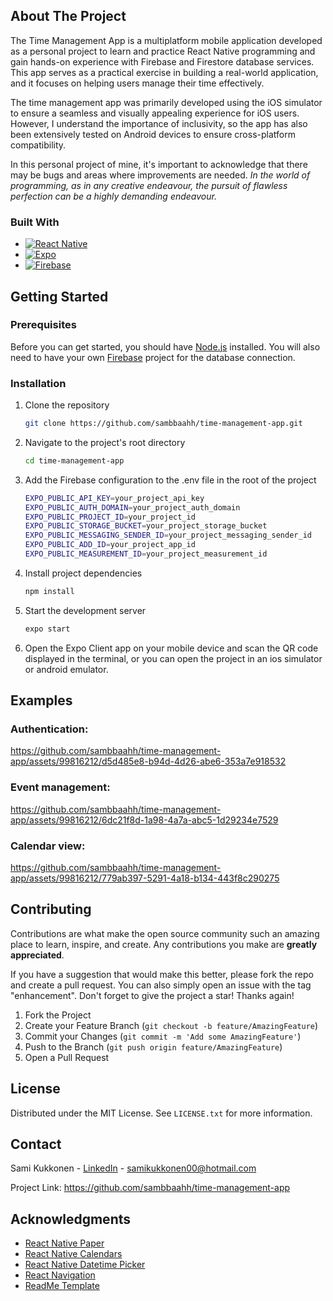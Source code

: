 <!-- ABOUT THE PROJECT -->
## About The Project

The Time Management App is a multiplatform mobile application developed as a personal project to learn and practice React Native programming and gain hands-on experience with Firebase and Firestore database services. This app serves as a practical exercise in building a real-world application, and it focuses on helping users manage their time effectively.

The time management app was primarily developed using the iOS simulator to ensure a seamless and visually appealing experience for iOS users. However, I understand the importance of inclusivity, so the app has also been extensively tested on Android devices to ensure cross-platform compatibility. 

In this personal project of mine, it's important to acknowledge that there may be bugs and areas where improvements are needed. _In the world of programming, as in any creative endeavour, the pursuit of flawless perfection can be a highly demanding endeavour._


### Built With

* [![React Native][RN.io]][RN-url]
* [![Expo][Expo.io]][Expo-url]
* [![Firebase][Firebase.io]][Firebase-url]


<!-- GETTING STARTED -->
## Getting Started

### Prerequisites

Before you can get started, you should have [Node.js][Node-url] installed. You will also need to have your own [Firebase][Firebase-url] project for the database connection.

### Installation

1. Clone the repository
   ```sh
   git clone https://github.com/sambbaahh/time-management-app.git
   ```
2. Navigate to the project's root directory
   ```sh
   cd time-management-app
   ```
3. Add the Firebase configuration to the .env file in the root of the project
   ```sh
   EXPO_PUBLIC_API_KEY=your_project_api_key
   EXPO_PUBLIC_AUTH_DOMAIN=your_project_auth_domain
   EXPO_PUBLIC_PROJECT_ID=your_project_id
   EXPO_PUBLIC_STORAGE_BUCKET=your_project_storage_bucket
   EXPO_PUBLIC_MESSAGING_SENDER_ID=your_project_messaging_sender_id
   EXPO_PUBLIC_ADD_ID=your_project_app_id
   EXPO_PUBLIC_MEASUREMENT_ID=your_project_measurement_id
   ```
4. Install project dependencies
   ```sh
   npm install
   ```
5. Start the development server
   ```sh
   expo start
   ```
6. Open the Expo Client app on your mobile device and scan the QR code displayed in the terminal, or you can open the project in an ios simulator or android emulator.



<!-- EXAMPLES -->
## Examples

### Authentication:

https://github.com/sambbaahh/time-management-app/assets/99816212/d5d485e8-b94d-4d26-abe6-353a7e918532

### Event management:

https://github.com/sambbaahh/time-management-app/assets/99816212/6dc21f8d-1a98-4a7a-abc5-1d29234e7529

### Calendar view:

https://github.com/sambbaahh/time-management-app/assets/99816212/779ab397-5291-4a18-b134-443f8c290275



<!-- CONTRIBUTING -->
## Contributing

Contributions are what make the open source community such an amazing place to learn, inspire, and create. Any contributions you make are **greatly appreciated**.

If you have a suggestion that would make this better, please fork the repo and create a pull request. You can also simply open an issue with the tag "enhancement".
Don't forget to give the project a star! Thanks again!

1. Fork the Project
2. Create your Feature Branch (`git checkout -b feature/AmazingFeature`)
3. Commit your Changes (`git commit -m 'Add some AmazingFeature'`)
4. Push to the Branch (`git push origin feature/AmazingFeature`)
5. Open a Pull Request


<!-- LICENSE -->
## License

Distributed under the MIT License. See `LICENSE.txt` for more information.



<!-- CONTACT -->
## Contact

Sami Kukkonen - [LinkedIn][Linkedin-url] - samikukkonen00@hotmail.com

Project Link: https://github.com/sambbaahh/time-management-app



<!-- ACKNOWLEDGMENTS -->
## Acknowledgments

* [React Native Paper](https://reactnativepaper.com)
* [React Native Calendars](https://github.com/wix/react-native-calendars)
* [React Native Datetime Picker](https://github.com/mmazzarolo/react-native-modal-datetime-picker)
* [React Navigation](https://reactnavigation.org)
* [ReadMe Template](https://github.com/othneildrew/Best-README-Template)


<!-- MARKDOWN LINKS & IMAGES -->
[Linkedin-url]: https://www.linkedin.com/in/sami-kukkonen7/
[Node-url]: https://nodejs.org/
[RN.io]: https://img.shields.io/badge/react_native-%2320232a.svg?style=for-the-badge&logo=react&logoColor=%2361DAFB
[RN-url]: https://reactnative.dev
[Expo.io]: https://img.shields.io/badge/expo-1C1E24?style=for-the-badge&logo=expo&logoColor=#D04A37
[Expo-url]: https://expo.dev
[Firebase.io]: https://img.shields.io/badge/firebase-%23039BE5.svg?style=for-the-badge&logo=firebase
[Firebase-url]: https://firebase.google.com

